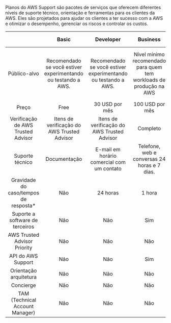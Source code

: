Planos do AWS Support são pacotes de serviços que oferecem diferentes níveis de suporte técnico, orientação e ferramentas para os clientes da AWS. Eles são projetados para ajudar os clientes a ter sucesso com a AWS e otimizar o desempenho, gerenciar os riscos e controlar os custos.

|                                         |                             Basic                             |                           Developer                           |                               Business                              |                                 Enterprise On-Ramp                                |                              Enterprise                              |
|:---------------------------------------:|:-------------------------------------------------------------:|:-------------------------------------------------------------:|:-------------------------------------------------------------------:|:---------------------------------------------------------------------------------:|:--------------------------------------------------------------------:|
|               Público-alvo              | Recomendado se você estiver experimentando ou testando a AWS. | Recomendado se você estiver experimentando ou testando a AWS. | Nível mínimo recomendado para quem tem workloads de produção na AWS | Recomendado para quem tem workloads essenciais à produção ou aos negócios na AWS. | Recomendado para quem tem negócios e/ou workloads essenciais na AWS. |
|                  Preço                  | Free                                                          | 30 USD por mês                                                | 100 USD por mês                                                     | 5500 USD por mês                                                                  | 15000 USD por mês                                                    |
|   Verificação   de AWS Trusted Advisor  | Itens de verificação do AWS Trusted Advisor                   | Itens de verificação do AWS Trusted Advisor                   | Completo                                                            | Completo                                                                          | Completo                                                             |
|            Suporte   técnico            | Documentação                                                  | E-mail em horário comercial com um contato                    | Telefone, web e conversas 24 horas e 7 dias.                        | Telefone, web e conversas 24 horas e 7 dias.                                      | Telefone, web e conversas 24 horas e 7 dias.                         |
| Gravidade   do caso/tempos de resposta* | Não                                                           | 24 horas                                                      | 1 hora                                                              | 30 minutos                                                                        | 15 minutos                                                           |
|    Suporte   a software de terceiros    | Não                                                           | Não                                                           | Sim                                                                 | Sim                                                                               | Sim                                                                  |
|      AWS   Trusted Advisor Priority     | Não                                                           | Não                                                           | Não                                                                 | Não                                                                               | Sim                                                                  |
|           API   do AWS Support          | Não                                                           | Não                                                           | Sim                                                                 | Sim                                                                               | Sim                                                                  |
|         Orientação   arquitetura        | Não                                                           | Não                                                           | Não                                                                 | Sim                                                                               | Sim                                                                  |
|                Concierge                | Não                                                           | Não                                                           | Não                                                                 | Sim                                                                               | Sim                                                                  |
|    TAM   (Technical Account Manager)    | Não                                                           | Não                                                           | Não                                                                 | Indicam um programa ou   parceiro AWS                                             | Sim                                                                  |